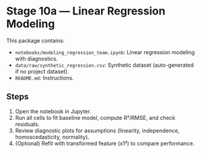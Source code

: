 # Stage 10a — Linear Regression Modeling

This package contains:
- `notebooks/modeling_regression_team.ipynb`: Linear regression modeling with diagnostics.
- `data/raw/synthetic_regression.csv`: Synthetic dataset (auto-generated if no project dataset).
- `README.md`: Instructions.

## Steps
1. Open the notebook in Jupyter.
2. Run all cells to fit baseline model, compute R²/RMSE, and check residuals.
3. Review diagnostic plots for assumptions (linearity, independence, homoscedasticity, normality).
4. (Optional) Refit with transformed feature (x1²) to compare performance.
